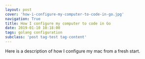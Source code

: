 ```yaml
---
layout: post
cover: 'how-i-configure-my-computer-to-code-in-go.jpg'
navigation: True
title: How I configure my computer to code in Go
date: 2019-01-10 10:18:00
tags: golang configuration
subclass: 'post tag-test tag-content'
---
```


Here is a description of how I configure my mac from a fresh start.